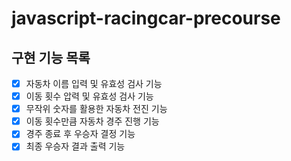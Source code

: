 # javascript-racingcar-precourse

## 구현 기능 목록

- [x] 자동차 이름 입력 및 유효성 검사 기능
- [x] 이동 횟수 압력 및 유효성 검사 기능
- [x] 무작위 숫자를 활용한 자동차 전진 기능
- [x] 이동 횟수만큼 자동차 경주 진행 기능
- [x] 경주 종료 후 우승자 결정 기능
- [x] 최종 우승자 결과 출력 기능
